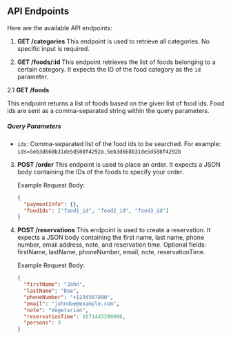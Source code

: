 ## API Endpoints

Here are the available API endpoints:

1. **GET /categories**
   This endpoint is used to retrieve all categories. No specific input is required.

2. **GET /foods/:id**
   This endpoint retrieves the list of foods belonging to a certain category. It expects the ID of the food category as the `id` parameter.

2.1 **GET /foods**

This endpoint returns a list of foods based on the given list of food ids. Food ids are sent as a comma-separated string within the query parameters.

##### Query Parameters

- `ids`: Comma-separated list of the food ids to be searched. For example: `ids=5eb3d668b31de5d588f4292a,5eb3d668b31de5d588f4292b`

3. **POST /order**
   This endpoint is used to place an order. It expects a JSON body containing the IDs of the foods to specify your order.

   Example Request Body:

   ```json
   {
     "paymentInfo": {},
     "foodIds": ["food1_id", "food2_id", "food3_id"]
   }
   ```

4. **POST /reservations**
   This endpoint is used to create a reservation. It expects a JSON body containing the first name, last name, phone number, email address, note, and reservation time. Optional fields: firstName, lastName, phoneNumber, email, note, reservationTime.

   Example Request Body:

   ```json
   {
     "firstName": "John",
     "lastName": "Doe",
     "phoneNumber": "+1234567890",
     "email": "johndoe@example.com",
     "note": "Vegetarian",
     "reservationTime": 1671443200000,
     "persons": 3
   }
   ```

```

```
